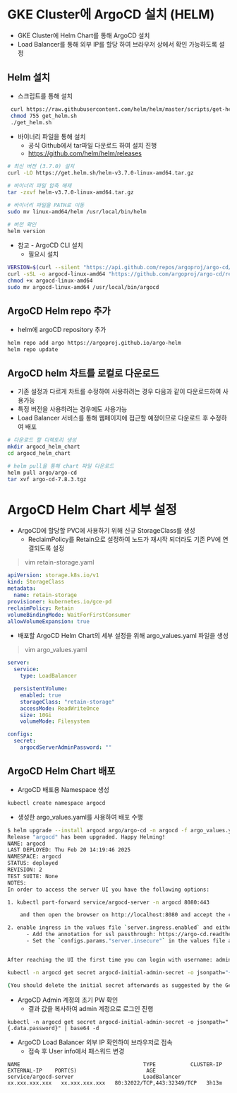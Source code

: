 # GKE Cluster에 ArgoCD 설치 (HELM)
- GKE Cluster에 Helm Chart를 통해 ArgoCD 설치 
- Load Balancer를 통해 외부 IP를 할당 하여 브라우저 상에서 확인 가능하도록 설정 

## Helm 설치 

- 스크립트를 통해 설치
```bash
 curl https://raw.githubusercontent.com/helm/helm/master/scripts/get-helm-3 > get_helm.sh
 chmod 755 get_helm.sh
 ./get_helm.sh
```

- 바이너리 파일을 통해 설치 
    - 공식 Github에서 tar파일 다운로드 하여 설치 진행 
    - https://github.com/helm/helm/releases 

```bash
# 최신 버전 (3.7.0) 설치
curl -LO https://get.helm.sh/helm-v3.7.0-linux-amd64.tar.gz

# 바이너리 파일 압축 해제
tar -zxvf helm-v3.7.0-linux-amd64.tar.gz

# 바이너리 파일을 PATH로 이동
sudo mv linux-amd64/helm /usr/local/bin/helm

# 버전 확인
helm version
```


* 참고 - ArgoCD CLI 설치 
    - 필요시 설치 
```sh
VERSION=$(curl --silent "https://api.github.com/repos/argoproj/argo-cd/releases/latest" | grep '"tag_name":' | sed -E 's/.*"([^"]+)".*/\1/')
curl -sSL -o argocd-linux-amd64 "https://github.com/argoproj/argo-cd/releases/download/${VERSION}/argocd-linux-amd64"
chmod +x argocd-linux-amd64
sudo mv argocd-linux-amd64 /usr/local/bin/argocd
```


## ArgoCD Helm repo 추가 
- helm에 argoCD repository 추가
```bash
helm repo add argo https://argoproj.github.io/argo-helm
helm repo update
```

## ArgoCD helm 차트를 로컬로 다운로드 
- 기존 설정과 다르게 차트를 수정하여 사용하려는 경우 다음과 같이 다운로드하여 사용가능 
- 특정 버전을 사용하려는 경우에도 사용가능
- Load Balancer 서비스를 통해 웹페이지에 접근할 예정이므로 다운로드 후 수정하여 배포

```bash
# 다운로드 할 디렉토리 생성
mkdir argocd_helm_chart
cd argocd_helm_chart

# helm pull을 통해 chart 파일 다운로드
helm pull argo/argo-cd
tar xvf argo-cd-7.8.3.tgz
```

# ArgoCD Helm Chart 세부 설정
- ArgoCD에 할당할 PVC에 사용하기 위해 신규 StorageClass를 생성
    - ReclaimPolicy를  Retain으로 설정하여  노드가 재시작 되더라도 기존 PV에 연결되도록 설정
> vim retain-storage.yaml
```yaml
apiVersion: storage.k8s.io/v1
kind: StorageClass
metadata:
  name: retain-storage
provisioner: kubernetes.io/gce-pd
reclaimPolicy: Retain
volumeBindingMode: WaitForFirstConsumer
allowVolumeExpansion: true
```


- 배포할 ArgoCD Helm Chart의 세부 설정을 위해 argo_values.yaml 파일을 생성

>vim argo_values.yaml
```yaml
server:
  service:
    type: LoadBalancer

  persistentVolume:
    enabled: true
    storageClass: "retain-storage"
    accessMode: ReadWriteOnce
    size: 10Gi
    volumeMode: Filesystem

configs:
  secret:
    argocdServerAdminPassword: ""
```

## ArgoCD Helm Chart 배포 
- ArgoCD 배포용 Namespace 생성
```
kubectl create namespace argocd
```

- 생성한 argo_values.yaml를 사용하여 배포 수행
```bash
$ helm upgrade --install argocd argo/argo-cd -n argocd -f argo_values.yaml
Release "argocd" has been upgraded. Happy Helming!
NAME: argocd
LAST DEPLOYED: Thu Feb 20 14:19:46 2025
NAMESPACE: argocd
STATUS: deployed
REVISION: 2
TEST SUITE: None
NOTES:
In order to access the server UI you have the following options:

1. kubectl port-forward service/argocd-server -n argocd 8080:443

    and then open the browser on http://localhost:8080 and accept the certificate

2. enable ingress in the values file `server.ingress.enabled` and either
      - Add the annotation for ssl passthrough: https://argo-cd.readthedocs.io/en/stable/operator-manual/ingress/#option-1-ssl-passthrough
      - Set the `configs.params."server.insecure"` in the values file and terminate SSL at your ingress: https://argo-cd.readthedocs.io/en/stable/operator-manual/ingress/#option-2-multiple-ingress-objects-and-hosts


After reaching the UI the first time you can login with username: admin and the random password generated during the installation. You can find the password by running:

kubectl -n argocd get secret argocd-initial-admin-secret -o jsonpath="{.data.password}" | base64 -d

(You should delete the initial secret afterwards as suggested by the Getting Started Guide: https://argo-cd.readthedocs.io/en/stable/getting_started/#4-login-using-the-cli)
```

- ArgoCD Admin 계정의 초기 PW 확인
    - 결과 값을 복사하여 admin 계정으로 로그인 진행 
```
kubectl -n argocd get secret argocd-initial-admin-secret -o jsonpath="{.data.password}" | base64 -d
```

- ArgoCD Load Balancer 외부 IP 확인하여 브라우저로 접속 
    - 접속 후 User info에서 패스워드 변경
```
NAME                                       TYPE           CLUSTER-IP       EXTERNAL-IP    PORT(S)                      AGE
service/argocd-server                      LoadBalancer   xx.xxx.xxx.xxx   xx.xxx.xxx.xxx   80:32022/TCP,443:32349/TCP   3h13m
```



